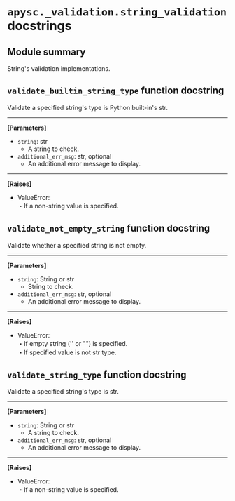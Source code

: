 # `apysc._validation.string_validation` docstrings

## Module summary

String's validation implementations.

## `validate_builtin_string_type` function docstring

Validate a specified string's type is Python built-in's str.<hr>

**[Parameters]**

- `string`: str
  - A string to check.
- `additional_err_msg`: str, optional
  - An additional error message to display.

<hr>

**[Raises]**

- ValueError: <br> ・If a non-string value is specified.

## `validate_not_empty_string` function docstring

Validate whether a specified string is not empty.<hr>

**[Parameters]**

- `string`: String or str
  - String to check.
- `additional_err_msg`: str, optional
  - An additional error message to display.

<hr>

**[Raises]**

- ValueError: <br> ・If empty string ('' or "") is specified. <br> ・If specified value is not str type.

## `validate_string_type` function docstring

Validate a specified string's type is str.<hr>

**[Parameters]**

- `string`: String or str
  - A string to check.
- `additional_err_msg`: str, optional
  - An additional error message to display.

<hr>

**[Raises]**

- ValueError: <br> ・If a non-string value is specified.